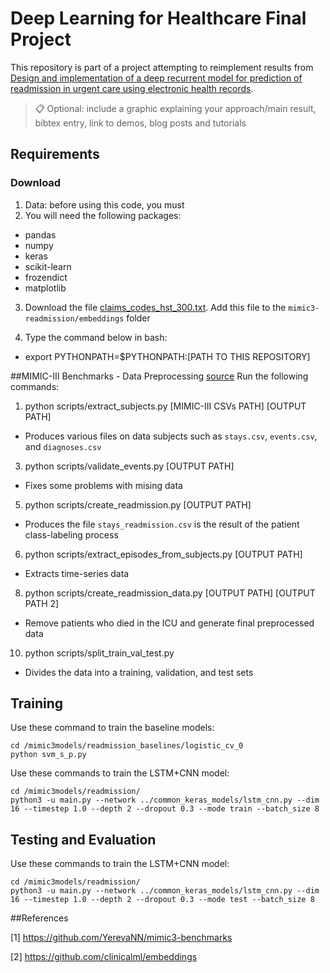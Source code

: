 # Deep Learning for Healthcare Final Project

This repository is part of a project attempting to reimplement results from [Design and implementation of a deep recurrent model for prediction of readmission in urgent care using electronic health records](https://ieeexplore.ieee.org/document/8791466). 

>📋  Optional: include a graphic explaining your approach/main result, bibtex entry, link to demos, blog posts and tutorials

## Requirements

### Download
1.  Data: before using this code, you must
2.  You will need the following packages:
- pandas
- numpy
- keras
- scikit-learn
- frozendict
- matplotlib

3.  Download the file [claims_codes_hst_300.txt](https://github.com/clinicalml/embeddings).  Add this file to the `mimic3-readmission/embeddings` folder

4.  Type the command below in bash:
- export PYTHONPATH=$PYTHONPATH:[PATH TO THIS REPOSITORY]

##MIMIC-III Benchmarks - Data Preprocessing [source](https://github.com/YerevaNN/mimic3-benchmarks)
Run the following commands:
1.  python scripts/extract_subjects.py [MIMIC-III CSVs PATH] [OUTPUT PATH]
- Produces various files on data subjects such as `stays.csv`, `events.csv`, and `diagnoses.csv`
3.  python scripts/validate_events.py [OUTPUT PATH]
- Fixes some problems with mising data
5.  python scripts/create_readmission.py [OUTPUT PATH]
- Produces the file `stays_readmission.csv` is the result of the patient class-labeling process
6.  python scripts/extract_episodes_from_subjects.py [OUTPUT PATH]
- Extracts time-series data
8.  python scripts/create_readmission_data.py [OUTPUT PATH] [OUTPUT PATH 2]
- Remove patients who died in the ICU and generate final preprocessed data
10.  python scripts/split_train_val_test.py
- Divides the data into a training, validation, and test sets

## Training

Use these command to train the baseline models:

```
cd /mimic3models/readmission_baselines/logistic_cv_0
python svm_s_p.py
```

Use these commands to train the LSTM+CNN model:

```
cd /mimic3models/readmission/
python3 -u main.py --network ../common_keras_models/lstm_cnn.py --dim 16 --timestep 1.0 --depth 2 --dropout 0.3 --mode train --batch_size 8 
```

## Testing and Evaluation

Use these commands to train the LSTM+CNN model:

```
cd /mimic3models/readmission/
python3 -u main.py --network ../common_keras_models/lstm_cnn.py --dim 16 --timestep 1.0 --depth 2 --dropout 0.3 --mode test --batch_size 8
```


##References

[1] https://github.com/YerevaNN/mimic3-benchmarks

[2] https://github.com/clinicalml/embeddings
